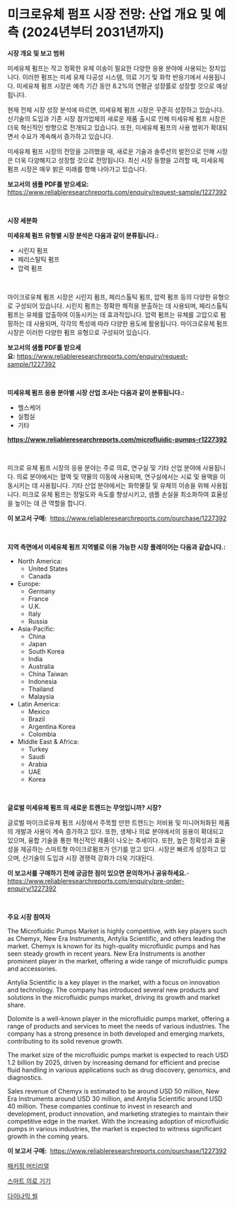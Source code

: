 <p><h1>미크로유체 펌프 시장 전망: 산업 개요 및 예측 (2024년부터 2031년까지)</h1></p><p><strong>시장 개요 및 보고 범위</strong></p>
<p><p>미세유체 펌프는 작고 정확한 유체 이송이 필요한 다양한 응용 분야에 사용되는 장치입니다. 이러한 펌프는 미세 유체 다공성 시스템, 의료 기기 및 화학 반응기에서 사용됩니다. 미세유체 펌프 시장은 예측 기간 동안 8.2%의 연평균 성장률로 성장할 것으로 예상됩니다.</p><p>현재 전체 시장 성장 분석에 따르면, 미세유체 펌프 시장은 꾸준히 성장하고 있습니다. 신기술의 도입과 기존 시장 참가업체의 새로운 제품 출시로 인해 미세유체 펌프 시장은 더욱 혁신적인 방향으로 전개되고 있습니다. 또한, 미세유체 펌프의 사용 범위가 확대되면서 수요가 계속해서 증가하고 있습니다.</p><p>미세유체 펌프 시장의 전망을 고려했을 때, 새로운 기술과 솔루션의 발전으로 인해 시장은 더욱 다양해지고 성장할 것으로 전망됩니다. 최신 시장 동향을 고려할 때, 미세유체 펌프 시장은 매우 밝은 미래를 향해 나아가고 있습니다.</p></p>
<p><strong>보고서의 샘플 PDF를 받으세요:</strong> <a href="https://www.reliableresearchreports.com/enquiry/request-sample/1227392">https://www.reliableresearchreports.com/enquiry/request-sample/1227392</a></p>
<p>&nbsp;</p>
<p><strong>시장 세분화</strong></p>
<p><strong>미세유체 펌프 유형별 시장 분석은 다음과 같이 분류됩니다.:</strong></p>
<p><ul><li>시린지 펌프</li><li>페리스탈틱 펌프</li><li>압력 펌프</li></ul></p>
<p>&nbsp;</p>
<p><p>마이크로유체 펌프 시장은 시린지 펌프, 페리스톨틱 펌프, 압력 펌프 등의 다양한 유형으로 구성되어 있습니다. 시린지 펌프는 정확한 체적을 분출하는 데 사용되며, 페리스톨틱 펌프는 유체를 압출하여 이동시키는 데 효과적입니다. 압력 펌프는 유체를 고압으로 펌핑하는 데 사용되며, 각각의 특성에 따라 다양한 용도에 활용됩니다. 마이크로유체 펌프 시장은 이러한 다양한 펌프 유형으로 구성되어 있습니다.</p></p>
<p><strong>보고서의 샘플 PDF를 받으세요:</strong>&nbsp;<a href="https://www.reliableresearchreports.com/enquiry/request-sample/1227392">https://www.reliableresearchreports.com/enquiry/request-sample/1227392</a></p>
<p>&nbsp;</p>
<p><strong> 미세유체 펌프 응용 분야별 시장 산업 조사는 다음과 같이 분류됩니다.:</strong></p>
<p><ul><li>헬스케어</li><li>실험실</li><li>기타</li></ul></p>
<p><strong><a href="https://www.reliableresearchreports.com/microfluidic-pumps-r1227392">https://www.reliableresearchreports.com/microfluidic-pumps-r1227392</a></strong></p>
<p>&nbsp;</p>
<p><p>미크로 유체 펌프 시장의 응용 분야는 주로 의료, 연구실 및 기타 산업 분야에 사용됩니다. 의료 분야에서는 혈액 및 약물의 이동에 사용되며, 연구실에서는 시료 및 용액을 이동시키는 데 사용됩니다. 기타 산업 분야에서는 화학물질 및 유체의 이송을 위해 사용됩니다. 미크로 유체 펌프는 정밀도와 속도를 향상시키고, 샘플 손실을 최소화하여 효율성을 높이는 데 큰 역할을 합니다.</p></p>
<p><strong>이 보고서 구매:</strong>&nbsp; <a href="https://www.reliableresearchreports.com/purchase/1227392">https://www.reliableresearchreports.com/purchase/1227392</a></p>
<p>&nbsp;</p>
<p><strong>지역 측면에서 미세유체 펌프 지역별로 이용 가능한 시장 플레이어는 다음과 같습니다.:</strong></p>
<p><ul>
    <li>
        North America:
        <ul>
            <li>United States</li>
            <li>Canada</li>
        </ul>
    </li>
    <li>
        Europe:
        <ul>
            <li>Germany</li>
            <li>France</li>
            <li>U.K.</li>
            <li>Italy</li>
            <li>Russia</li>
        </ul>
    </li>
    <li>
        Asia-Pacific:
        <ul>
            <li>China</li>
            <li>Japan</li>
            <li>South Korea</li>
            <li>India</li>
            <li>Australia</li>
            <li>China Taiwan</li>
            <li>Indonesia</li>
            <li>Thailand</li>
            <li>Malaysia</li>
        </ul>
    </li>
    <li>
        Latin America:
        <ul>
            <li>Mexico</li>
            <li>Brazil</li>
            <li>Argentina Korea</li>
            <li>Colombia</li>
        </ul>
    </li>
    <li>
        Middle East & Africa:
        <ul>
            <li>Turkey</li>
            <li>Saudi</li>
            <li>Arabia</li>
            <li>UAE</li>
            <li>Korea</li>
        </ul>
    </li>
    </ul></p>
<p>&nbsp;</p>
<p><strong>글로벌 미세유체 펌프 의 새로운 트렌드는 무엇입니까? 시장?</strong></p>
<p><p>글로벌 마이크로유체 펌프 시장에서 주목할 만한 트렌드는 저비용 및 미니어처화된 제품의 개발과 사용이 계속 증가하고 있다. 또한, 생체나 의료 분야에서의 응용이 확대되고 있으며, 융합 기술을 통한 혁신적인 제품이 나오는 추세이다. 또한, 높은 정확성과 효율성을 제공하는 스마트형 마이크로펌프가 인기를 얻고 있다. 시장은 빠르게 성장하고 있으며, 신기술의 도입과 시장 경쟁력 강화가 더욱 기대된다.</p></p>
<p><strong>이 보고서를 구매하기 전에 궁금한 점이 있으면 문의하거나 공유하세요.</strong>- <a href="https://www.reliableresearchreports.com/enquiry/pre-order-enquiry/1227392">https://www.reliableresearchreports.com/enquiry/pre-order-enquiry/1227392</a></p>
<p>&nbsp;</p>
<p><strong>주요 시장 참여자</strong></p>
<p><p>The Microfluidic Pumps Market is highly competitive, with key players such as Chemyx, New Era Instruments, Antylia Scientific, and others leading the market. Chemyx is known for its high-quality microfluidic pumps and has seen steady growth in recent years. New Era Instruments is another prominent player in the market, offering a wide range of microfluidic pumps and accessories.</p><p>Antylia Scientific is a key player in the market, with a focus on innovation and technology. The company has introduced several new products and solutions in the microfluidic pumps market, driving its growth and market share.</p><p>Dolomite is a well-known player in the microfluidic pumps market, offering a range of products and services to meet the needs of various industries. The company has a strong presence in both developed and emerging markets, contributing to its solid revenue growth.</p><p>The market size of the microfluidic pumps market is expected to reach USD 1.2 billion by 2025, driven by increasing demand for efficient and precise fluid handling in various applications such as drug discovery, genomics, and diagnostics.</p><p>Sales revenue of Chemyx is estimated to be around USD 50 million, New Era Instruments around USD 30 million, and Antylia Scientific around USD 40 million. These companies continue to invest in research and development, product innovation, and marketing strategies to maintain their competitive edge in the market. With the increasing adoption of microfluidic pumps in various industries, the market is expected to witness significant growth in the coming years.</p></p>
<p><strong>이 보고서 구매:</strong>&nbsp;&nbsp;<a href="https://www.reliableresearchreports.com/purchase/1227392">https://www.reliableresearchreports.com/purchase/1227392</a></p>
<p><p><a href="https://medium.com/@seanturner6262/%ED%8F%AC%EC%9E%A5-%EC%9E%90%EC%9E%AC-%EC%8B%9C%EC%9E%A5-%EA%B2%BD%EC%9F%81-%EB%B6%84%EC%84%9D-%EC%8B%9C%EC%9E%A5-%ED%8A%B8%EB%A0%8C%EB%93%9C-%EB%B0%8F-2031%EB%85%84%EA%B9%8C%EC%A7%80%EC%9D%98-%EC%98%88%EC%B8%A1-9188eafc0635">패키징 머티리얼</a></p><p><a href="https://medium.com/@heatherelasquez5675/%EC%8A%A4%EB%A7%88%ED%8A%B8-%EC%9D%98%EB%A3%8C%EA%B8%B0%EA%B8%B0-%EC%8B%9C%EC%9E%A5-%EC%84%B1%EA%B3%B5%EC%A0%81%EC%9D%B8-%EB%B9%84%EC%A6%88%EB%8B%88%EC%8A%A4-%EC%A0%84%EB%9E%B5%EC%9D%98-%EC%97%B4%EC%87%A0-2031%EB%85%84%EA%B9%8C%EC%A7%80%EC%9D%98-%EC%98%88%EC%B8%A1-ad70b33249a0">스마트 의료 기기</a></p><p><a href="https://github.com/JackieFauhey9089475/Market-Research-Report-List-1/blob/main/546254229675.md">다이나믹 씰</a></p></p>
